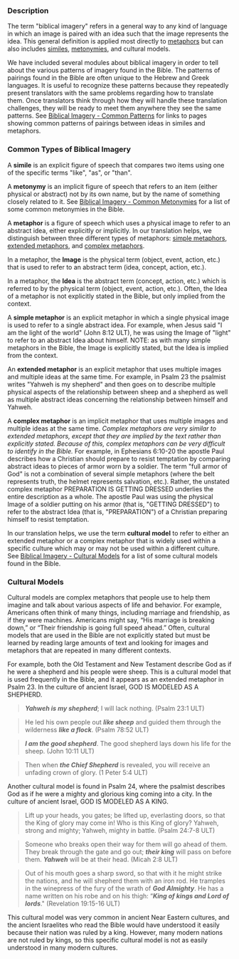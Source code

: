 

### Description

The term "biblical imagery" refers in a general way to any kind of language in which an image is paired with an idea such that the image represents the idea. This general definition is applied most directly to [metaphors](../figs-metaphor) but can also includes [similes](../figs-simile), [metonymies](../figs-metonymy), and cultural models. 

We have included several modules about biblical imagery in order to tell about the various patterns of imagery found in the Bible. The patterns of pairings found in the Bible are often unique to the Hebrew and Greek languages. It is useful to recognize these patterns because they repeatedly present translators with the same problems regarding how to translate them. Once translators think through how they will handle these translation challenges, they will be ready to meet them anywhere they see the same patterns. See [Biblical Imagery - Common Patterns](../bita-part1/01.md) for links to pages showing common patterns of pairings between ideas in similes and metaphors.

### Common Types of Biblical Imagery

A **simile** is an explicit figure of speech that compares two items using one of the specific terms "like", "as", or "than".

A **metonymy** is an implicit figure of speech that refers to an item (either physical or abstract) not by its own name, but by the name of something closely related to it. See [Biblical Imagery - Common Metonymies](../bita-part2/01.md) for a list of some common metonymies in the Bible.

A **metaphor** is a figure of speech which uses a physical image to refer to an abstract idea, either explicitly or implicitly.  In our translation helps, we distinguish between three different types of metaphors: [simple metaphors](../figs-simetaphor), [extended metaphors](../figs-exmetaphor), and [complex metaphors](../figs-cometaphor).  

In a metaphor, the **Image** is the physical term (object, event, action, etc.) that is used to refer to an abstract term (idea, concept, action, etc.).

In a metaphor, the **Idea** is the abstract term (concept, action, etc.) which is referred to by the physical term (object, event, action, etc.). Often, the Idea of a metaphor is not explicitly stated in the Bible, but only implied from the context.

A **simple metaphor** is an explicit metaphor in which a single physical image is used to refer to a single abstract idea. For example, when Jesus said "I am the light of the world" (John 8:12 ULT), he was using the Image of "light" to refer to an abstract Idea about himself. NOTE: as with many simple metaphors in the Bible, the Image is explicitly stated, but the Idea is implied from the context.

An **extended metaphor** is an explicit metaphor that uses multiple images and multiple ideas at the same time. For example, in Psalm 23 the psalmist writes "Yahweh is my shepherd" and then goes on to describe multiple physical aspects of the relationship between sheep and a shepherd as well as multiple abstract ideas concerning the relationship between himself and Yahweh.

A **complex metaphor** is an implicit metaphor that uses multiple images and multiple ideas at the same time.  *Complex metaphors are very similar to extended metaphors, except that they are implied by the text rather than explicitly stated.  Because of this, complex metaphors can be very difficult to identify in the Bible.* For example, in Ephesians 6:10-20 the apostle Paul describes how a Christian should prepare to resist temptation by comparing abstract ideas to pieces of armor worn by a soldier. The term "full armor of God" is not a combination of several simple metaphors (where the belt represents truth, the helmet represents salvation, etc.). Rather, the unstated complex metaphor PREPARATION IS GETTING DRESSED underlies the entire description as a whole. The apostle Paul was using the physical Image of a soldier putting on his armor (that is, "GETTING DRESSED") to refer to the abstract Idea (that is, "PREPARATION") of a Christian preparing himself to resist temptation.

In our translation helps, we use the term **cultural model** to refer to either an extended metaphor or a complex metaphor that is widely used within a specific culture which may or may not be used within a different culture. See [Biblical Imagery - Cultural Models](../bita-part3/01.md) for a list of some cultural models found in the Bible.


### Cultural Models

Cultural models are complex metaphors that people use to help them imagine and talk about various aspects of life and behavior. For example, Americans often think of many things, including marriage and friendship, as if they were machines. Americans might say, “His marriage is breaking down,” or “Their friendship is going full speed ahead.” Often, cultural models that are used in the Bible are not explicitly stated but must be learned by reading large amounts of text and looking for images and metaphors that are repeated in many different contexts.

For example, both the Old Testament and New Testament describe God as if he were a shepherd and his people were sheep. This is a cultural model that is used frequently in the Bible, and it appears as an extended metaphor in Psalm 23. In the culture of ancient Israel, GOD IS MODELED AS A SHEPHERD.

> ***Yahweh is my shepherd***; I will lack nothing. (Psalm 23:1 ULT) 
  
> He led his own people out ***like sheep*** and guided them through the wilderness ***like a flock***. (Psalm 78:52 ULT)
  
> ***I am the good shepherd***.  The good shepherd lays down his life for the sheep. (John 10:11 ULT)
  
> Then when ***the Chief Shepherd*** is revealed, you will receive an unfading crown of glory. (1 Peter 5:4 ULT)

Another cultural model is found in Psalm 24, where the psalmist describes God as if he were a mighty and glorious king coming into a city.  In the culture of ancient Israel, GOD IS MODELED AS A KING. 

> Lift up your heads, you gates; be lifted up, everlasting doors, so that the King of glory may come in! Who is this King of glory? Yahweh, strong and mighty; Yahweh, mighty in battle. (Psalm 24:7-8 ULT)
  
> Someone who breaks open their way for them will go ahead of them. They break through the gate and go out; ***their king*** will pass on before them. ***Yahweh*** will be at their head. (Micah 2:8 ULT)
  
> Out of his mouth goes a sharp sword, so that with it he might strike the nations, and he will shepherd them with an iron rod. He tramples in the winepress of the fury of the wrath of ***God Almighty***. He has a name written on his robe and on his thigh: “***King of kings and Lord of lords***." (Revelation 19:15-16 ULT)

This cultural model was very common in ancient Near Eastern cultures, and the ancient Israelites who read the Bible would have understood it easily because their nation was ruled by a king. However, many modern nations are not ruled by kings, so this specific cultural model is not as easily understood in many modern cultures.


